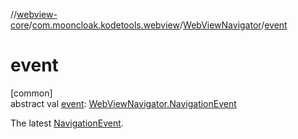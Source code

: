 //[webview-core](../../../index.md)/[com.mooncloak.kodetools.webview](../index.md)/[WebViewNavigator](index.md)/[event](event.md)

# event

[common]\
abstract val [event](event.md): [WebViewNavigator.NavigationEvent](-navigation-event/index.md)

The latest [NavigationEvent](-navigation-event/index.md).
